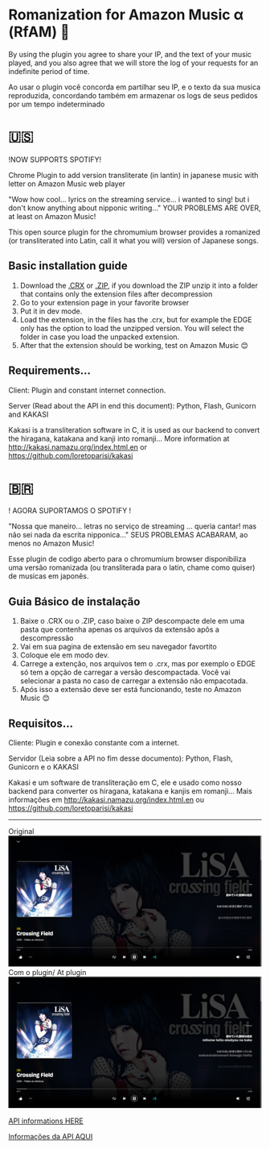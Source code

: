 # Romanization for Amazon Music α (RfAM) 🎵
By using the plugin you agree to share your IP, and the text of your music played, and you also agree that we will store the log of your requests for an indefinite period of time.

Ao usar o plugin você concorda em partilhar seu IP, e o texto da sua musica reproduzida, concordando também em armazenar os logs de seus pedidos por um tempo indeterminado

# 🇺🇸

!NOW SUPPORTS SPOTIFY!

Chrome Plugin to add version transliterate (in lantin) in japanese music with letter on Amazon Music web player

"Wow how cool... lyrics on the streaming service... i wanted to sing! but i don't know anything about nipponic writing..." YOUR PROBLEMS ARE OVER, at least on Amazon Music!

This open source plugin for the chromumium browser provides a romanized (or transliterated into Latin, call it what you will) version of Japanese songs.

Basic installation guide
----------------------------------
1. Download the [.CRX](https://github.com/Ruaneri-Portela/Romanization-For-Amazon-Music/raw/main/Extension.crx) or [.ZIP](https://github.com/Ruaneri-Portela/Romanization-For-Amazon-Music/raw/main/Extension.zip), if you download the ZIP unzip it into a folder that contains only the extension files after decompression
2. Go to your extension page in your favorite browser
3. Put it in dev mode.
4. Load the extension, in the files has the .crx, but for example the EDGE only has the option to load the unzipped version. You will select the folder in case you load the unpacked extension.
5. After that the extension should be working, test on Amazon Music 😊

Requirements... 
----------------------------------
Client:
Plugin and constant internet connection.

Server (Read about the API in end this document):
Python, Flash, Gunicorn and KAKASI

Kakasi is a transliteration software in C, it is used as our backend to convert the hiragana, katakana and kanji into romanji... More information at http://kakasi.namazu.org/index.html.en or https://github.com/loretoparisi/kakasi

# 🇧🇷

! AGORA SUPORTAMOS O SPOTIFY !

"Nossa que maneiro... letras no serviço de streaming ... queria cantar! mas não sei nada da escrita nipponica..." SEUS PROBLEMAS ACABARAM, ao menos no Amazon Music!

Esse plugin de codigo aberto para o chromumium browser disponibiliza uma versão romanizada (ou transliterada para o latin, chame como quiser) de musicas em japonês.

Guia Básico de instalação
----------------------------------
1. Baixe o .CRX ou o .ZIP, caso baixe o ZIP descompacte dele em uma pasta que contenha apenas os arquivos da extensão apôs a descompressão
2. Vai em sua pagina de extensão em seu navegador favortito
3. Coloque ele em modo dev.
4. Carrege a extenção, nos arquivos tem o .crx, mas por exemplo o EDGE só tem a opção de carregar a versão descompactada. Você vai selecionar a pasta no caso de carregar a extensão não empacotada.
5. Após isso a extensão deve ser está funcionando, teste no Amazon Music 😊
   
Requisitos...
----------------------------------
Cliente:
Plugin e conexão constante com a internet.

Servidor (Leia sobre a API no fim desse documento):
Python, Flash, Gunicorn e o KAKASI

Kakasi e um software de transliteração em C, ele e usado como nosso backend para converter os hiragana, katakana e kanjis em romanji... Mais informações em http://kakasi.namazu.org/index.html.en ou https://github.com/loretoparisi/kakasi


----------------------------------
Original
![Não Romanizado/Non Romanized](https://github.com/Ruaneri-Portela/Romanization-For-Amazon-Music/blob/main/github/non-romanized.png?raw=true)
Com o plugin/ At plugin
![Romanizado/Romanized](https://github.com/Ruaneri-Portela/Romanization-For-Amazon-Music/blob/main/github/romanized.png?raw=true)

[API informations HERE](https://github.com/Ruaneri-Portela/KakasiAPI-Docker)

[Informações da API AQUI](https://github.com/Ruaneri-Portela/KakasiAPI-Docker)
